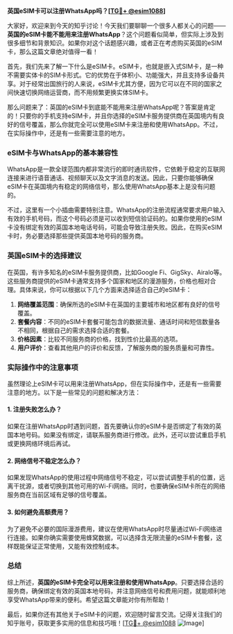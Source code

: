 **英国eSIM卡可以注册WhatsApp吗？[[TG💪+ @esim1088](https://t.me/s/esim1088)]**

大家好，欢迎来到今天的知乎讨论！今天我们要聊聊一个很多人都关心的问题——**英国的eSIM卡能不能用来注册WhatsApp**？这个问题看似简单，但实际上涉及到很多细节和背景知识。如果你对这个话题感兴趣，或者正在考虑购买英国的eSIM卡，那么这篇文章绝对值得一看！

首先，我们先来了解一下什么是eSIM卡。eSIM卡，也就是嵌入式SIM卡，是一种不需要实体卡的SIM卡形式。它的优势在于体积小、功能强大，并且支持多设备共享。对于经常出国旅行的人来说，eSIM卡尤其方便，因为它可以在不同的国家之间快速切换网络运营商，而不用频繁更换实体SIM卡。

那么问题来了：英国的eSIM卡到底能不能用来注册WhatsApp呢？答案是肯定的！只要你的手机支持eSIM卡，并且你选择的eSIM卡服务提供商在英国境内有良好的信号覆盖，那么你就完全可以使用eSIM卡来注册和使用WhatsApp。不过，在实际操作中，还是有一些需要注意的地方。

### eSIM卡与WhatsApp的基本兼容性

WhatsApp是一款全球范围内都非常流行的即时通讯软件，它依赖于稳定的互联网连接来进行语音通话、视频聊天以及文字消息的发送。因此，只要你能够确保eSIM卡在英国境内有稳定的网络信号，那么使用WhatsApp基本上是没有问题的。

不过，这里有一个小插曲需要特别注意。WhatsApp的注册流程通常要求用户输入有效的手机号码，而这个号码必须是可以收到短信验证码的。如果你使用的eSIM卡没有绑定有效的英国本地电话号码，可能会导致注册失败。因此，在购买eSIM卡时，务必要选择那些提供英国本地号码的服务商。

### 英国eSIM卡的选择建议

在英国，有许多知名的eSIM卡服务提供商，比如Google Fi、GigSky、Airalo等。这些服务商提供的eSIM卡通常支持多个国家和地区的漫游服务，价格也相对合理。具体来说，你可以根据以下几个方面来选择适合自己的eSIM卡：

1. **网络覆盖范围**：确保所选的eSIM卡在英国的主要城市和地区都有良好的信号覆盖。
2. **套餐内容**：不同的eSIM卡套餐可能包含的数据流量、通话时间和短信数量各不相同，根据自己的需求选择合适的套餐。
3. **价格因素**：比较不同服务商的价格，找到性价比最高的选项。
4. **用户评价**：查看其他用户的评价和反馈，了解服务商的服务质量和可靠性。

### 实际操作中的注意事项

虽然理论上eSIM卡可以用来注册WhatsApp，但在实际操作中，还是有一些需要注意的地方。以下是一些常见的问题和解决方法：

#### 1. 注册失败怎么办？

如果在注册WhatsApp时遇到问题，首先要确认你的eSIM卡是否绑定了有效的英国本地号码。如果没有绑定，请联系服务商进行修改。此外，还可以尝试重启手机或更换网络环境后再试。

#### 2. 网络信号不稳定怎么办？

如果发现WhatsApp的使用过程中网络信号不稳定，可以尝试调整手机的位置，远离干扰源，或者切换到其他可用的Wi-Fi网络。同时，也要确保eSIM卡所在的网络服务商在当前区域有足够的信号覆盖。

#### 3. 如何避免高额费用？

为了避免不必要的国际漫游费用，建议在使用WhatsApp时尽量通过Wi-Fi网络进行连接。如果你确实需要使用蜂窝数据，可以选择含无限流量的eSIM卡套餐，这样既能保证正常使用，又能有效控制成本。

### 总结

综上所述，**英国的eSIM卡完全可以用来注册和使用WhatsApp**。只要选择合适的服务商，确保绑定有效的英国本地号码，并注意网络信号和费用问题，就能顺利地享受WhatsApp带来的便利。希望这篇文章能对你有所帮助！

最后，如果你还有其他关于eSIM卡的问题，欢迎随时留言交流。记得关注我们的知乎账号，获取更多实用的信息和技巧哦！[[TG💪+ @esim1088](https://t.me/s/esim1088) ![Image](https://i.postimg.cc/4NQfJmqS/Snipaste-2025-05-13-00-14-12.png)]